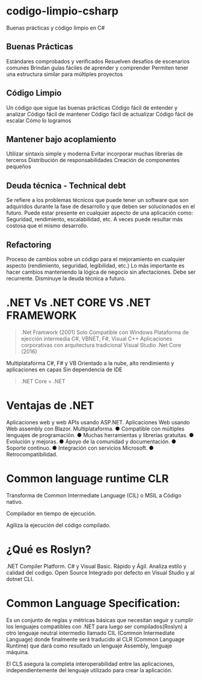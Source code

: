 # codigo-limpio-csharp
Buenas prácticas y código limpio en C#

## Buenas Prácticas

Estándares comprobados y verificados
Resuelven desafíos de escenarios comunes
Brindan guías fáciles de aprender y comprender
Permiten tener una estructura similar para múltiples proyectos
## Código Limpio

Un código que sigue las buenas prácticas
Código fácil de entender y analizar
Código fácil de mantener
Código fácil de actualizar
Código fácil de escalar
Cómo lo logramos

## Mantener bajo acoplamiento
Utilizar sintaxis simple y moderna
Evitar incorporar muchas librerías de terceros
Distribución de responsabilidades
Creación de componentes pequeños
## Deuda técnica - Technical debt

Se refiere a los problemas técnicos que puede tener un software que son adquiridos durante la fase de desarrollo y que deben ser solucionados en el futuro.
Puede estar presente en cualquier aspecto de una aplicación como: Seguridad, rendimiento, escalabilidad, etc.
A veces puede resultar más costosa que el mismo desarrollo.
## Refactoring

Proceso de cambios sobre un código para el mejoramiento en cualquier aspecto (rendimiento, seguridad, legibilidad, etc.)
Lo más importante es hacer cambios manteniendo la lógica de negocio sin afectaciones.
Debe ser recurrente.
Disminuye la deuda técnica a futuro.

# .NET Vs .NET CORE VS .NET FRAMEWORK
> .Net Framwork (2001)
Solo Compatible con Windows
Plataforma de ejección intermedia
C#, VBNET, F#, Visual C++
Aplicaciones corporativas con arquitectura tradicional
Visual Studio
> .Net Core (2016)

Multiplataforma
C#, F# y VB
Orientado a la nube, alto rendimiento y aplicaciones en capas
Sin dependencia de IDE
> .NET Core = .NET

# Ventajas de .NET
Aplicaciones web
y web APIs
usando ASP.NET.
Aplicaciones Web
usando Web
assembly con
Blazor.
Multiplataforma.
● Compatible con múltiples lenguajes de
programación.
● Muchas herramientas y librerías gratuitas. 
● Evolución y mejoras.
● Apoyo de la comunidad y documentación.
● Soporte continuo.
● Integración con servicios Microsoft.
● Retrocompatibilidad.

# Common language runtime CLR

Transforma de Common Intermediate
Language (CIL) o MSIL a Código nativo.

Compilador en tiempo de ejecución.

Agiliza la ejecución del código compilado.

# ¿Qué es Roslyn?
.NET Compiler Platform.
C# y Visual Basic.
Rápido y Ágil.
Analiza estilo y calidad del codigo.
Open Source
Integrado por defecto en Visual Studio y al dotnet CLI.

# Common Language Specification:

Es un conjunto de reglas y métricas básicas que necesitan seguir y cumplir los lenguajes compatibles con .NET para luego ser compilados(Roslyn) a otro lenguaje neutral intermedio llamado CIL (Common Intermediate Language) donde finalmente será traducido al CLR (Common Language Runtime) que dará como resultado un lenguaje Assembly, lenguaje máquina.

El CLS asegura la completa interoperabilidad entre las aplicaciones, independientemente del lenguaje utilizado para crear la aplicación.



